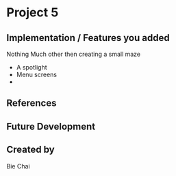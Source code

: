 # Project 5
## Implementation / Features you added
Nothing Much other then creating a small maze
- A spotlight
- Menu screens
- 
## References

## Future Development

## Created by
Bie Chai
